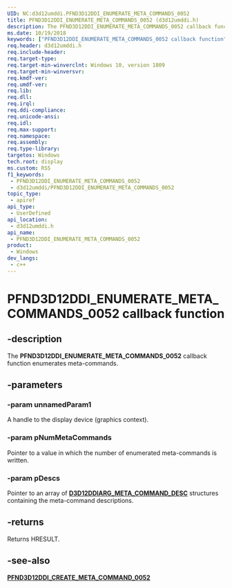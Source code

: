 ```yaml
---
UID: NC:d3d12umddi.PFND3D12DDI_ENUMERATE_META_COMMANDS_0052
title: PFND3D12DDI_ENUMERATE_META_COMMANDS_0052 (d3d12umddi.h)
description: The PFND3D12DDI_ENUMERATE_META_COMMANDS_0052 callback function enumerates meta-commands.
ms.date: 10/19/2018
keywords: ["PFND3D12DDI_ENUMERATE_META_COMMANDS_0052 callback function"]
req.header: d3d12umddi.h
req.include-header: 
req.target-type: 
req.target-min-winverclnt: Windows 10, version 1809
req.target-min-winversvr: 
req.kmdf-ver: 
req.umdf-ver: 
req.lib: 
req.dll: 
req.irql: 
req.ddi-compliance: 
req.unicode-ansi: 
req.idl: 
req.max-support: 
req.namespace: 
req.assembly: 
req.type-library: 
targetos: Windows
tech.root: display
ms.custom: RS5
f1_keywords:
 - PFND3D12DDI_ENUMERATE_META_COMMANDS_0052
 - d3d12umddi/PFND3D12DDI_ENUMERATE_META_COMMANDS_0052
topic_type:
 - apiref
api_type:
 - UserDefined
api_location:
 - d3d12umddi.h
api_name:
 - PFND3D12DDI_ENUMERATE_META_COMMANDS_0052
product:
 - Windows
dev_langs:
 - c++
---
```


# PFND3D12DDI_ENUMERATE_META_COMMANDS_0052 callback function

## -description

The **PFND3D12DDI_ENUMERATE_META_COMMANDS_0052** callback function enumerates meta-commands.

## -parameters

### -param unnamedParam1

A handle to the display device (graphics context).

### -param pNumMetaCommands

Pointer to a value in which the number of enumerated meta-commands is written.

### -param pDescs

Pointer to an array of [**D3D12DDIARG_META_COMMAND_DESC**](ns-d3d12umddi-d3d12ddiarg_meta_command_desc.md) structures containing the meta-command descriptions.

## -returns

Returns HRESULT.

## -see-also

[**PFND3D12DDI_CREATE_META_COMMAND_0052**](nc-d3d12umddi-pfnd3d12ddi_create_meta_command_0052.md)
